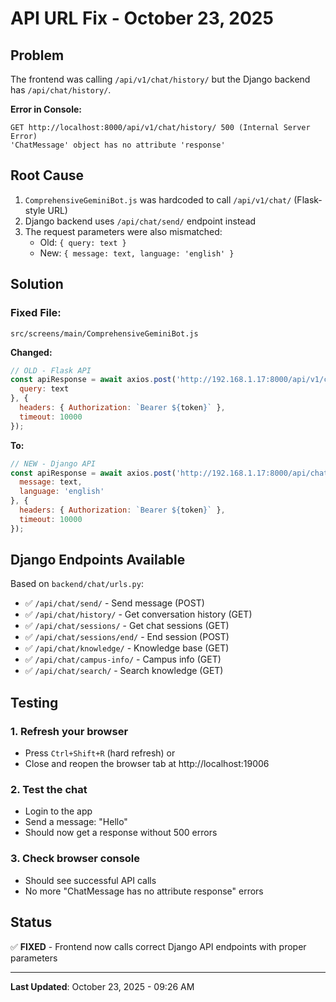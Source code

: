 # API URL Fix - October 23, 2025

## Problem
The frontend was calling `/api/v1/chat/history/` but the Django backend has `/api/chat/history/`.

**Error in Console:**
```
GET http://localhost:8000/api/v1/chat/history/ 500 (Internal Server Error)
'ChatMessage' object has no attribute 'response'
```

## Root Cause
1. `ComprehensiveGeminiBot.js` was hardcoded to call `/api/v1/chat/` (Flask-style URL)
2. Django backend uses `/api/chat/send/` endpoint instead
3. The request parameters were also mismatched:
   - Old: `{ query: text }`
   - New: `{ message: text, language: 'english' }`

## Solution

### Fixed File:
`src/screens/main/ComprehensiveGeminiBot.js`

**Changed:**
```javascript
// OLD - Flask API
const apiResponse = await axios.post('http://192.168.1.17:8000/api/v1/chat/', {
  query: text
}, {
  headers: { Authorization: `Bearer ${token}` },
  timeout: 10000
});
```

**To:**
```javascript
// NEW - Django API  
const apiResponse = await axios.post('http://192.168.1.17:8000/api/chat/send/', {
  message: text,
  language: 'english'
}, {
  headers: { Authorization: `Bearer ${token}` },
  timeout: 10000
});
```

## Django Endpoints Available

Based on `backend/chat/urls.py`:
- ✅ `/api/chat/send/` - Send message (POST)
- ✅ `/api/chat/history/` - Get conversation history (GET)
- ✅ `/api/chat/sessions/` - Get chat sessions (GET)
- ✅ `/api/chat/sessions/end/` - End session (POST)
- ✅ `/api/chat/knowledge/` - Knowledge base (GET)
- ✅ `/api/chat/campus-info/` - Campus info (GET)
- ✅ `/api/chat/search/` - Search knowledge (GET)

## Testing

### 1. Refresh your browser
   - Press `Ctrl+Shift+R` (hard refresh) or
   - Close and reopen the browser tab at http://localhost:19006

### 2. Test the chat
   - Login to the app
   - Send a message: "Hello"
   - Should now get a response without 500 errors

### 3. Check browser console
   - Should see successful API calls
   - No more "ChatMessage has no attribute response" errors

## Status
✅ **FIXED** - Frontend now calls correct Django API endpoints with proper parameters

---
**Last Updated**: October 23, 2025 - 09:26 AM

